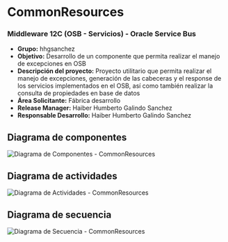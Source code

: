# CommonResources

### Middleware 12C (OSB - Servicios) - Oracle Service Bus

* <b> Grupo:</b> hhgsanchez <br>
* <b> Objetivo:</b> Desarrollo de un componente que permita realizar el manejo de excepciones en OSB<br>
* <b> Descripción del proyecto:</b> Proyecto utilitario que permita realizar el manejo de excepciones, generación de las cabeceras y el response de los servicios implementados en el OSB, así como también realizar la consulta de propiedades en base de datos<br>
* <b> Área Solicitante:</b> Fábrica desarrollo<br>
* <b> Release Manager:</b> Haiber Humberto Galindo Sanchez<br>
* <b> Responsable Desarrollo:</b> Haiber Humberto Galindo Sanchez<br>

## Diagrama de componentes

![Diagrama de Componentes - CommonResources](https://user-images.githubusercontent.com/95983030/146461764-8a3ab68c-ba10-4838-ad70-59bfd194d94b.jpg)

## Diagrama de actividades

![Diagrama de Actividades - CommonResources](https://user-images.githubusercontent.com/95983030/146461782-4a52db68-937f-492e-a76e-cfea22f99bdf.jpg)

## Diagrama de secuencia

![Diagrama de Secuencia - CommonResources](https://user-images.githubusercontent.com/95983030/146461792-c2751d67-3d76-4181-9d32-b05142de9b25.jpg)
